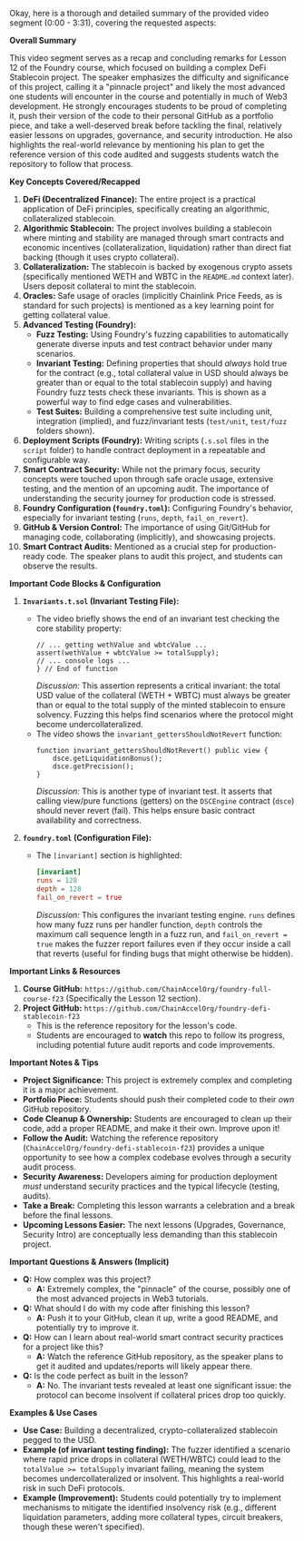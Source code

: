 Okay, here is a thorough and detailed summary of the provided video segment (0:00 - 3:31), covering the requested aspects:

**Overall Summary**

This video segment serves as a recap and concluding remarks for Lesson 12 of the Foundry course, which focused on building a complex DeFi Stablecoin project. The speaker emphasizes the difficulty and significance of this project, calling it a "pinnacle project" and likely the most advanced one students will encounter in the course and potentially in much of Web3 development. He strongly encourages students to be proud of completing it, push their version of the code to their personal GitHub as a portfolio piece, and take a well-deserved break before tackling the final, relatively easier lessons on upgrades, governance, and security introduction. He also highlights the real-world relevance by mentioning his plan to get the reference version of this code audited and suggests students watch the repository to follow that process.

**Key Concepts Covered/Recapped**

1.  **DeFi (Decentralized Finance):** The entire project is a practical application of DeFi principles, specifically creating an algorithmic, collateralized stablecoin.
2.  **Algorithmic Stablecoin:** The project involves building a stablecoin where minting and stability are managed through smart contracts and economic incentives (collateralization, liquidation) rather than direct fiat backing (though it uses crypto collateral).
3.  **Collateralization:** The stablecoin is backed by exogenous crypto assets (specifically mentioned WETH and WBTC in the `README.md` context later). Users deposit collateral to mint the stablecoin.
4.  **Oracles:** Safe usage of oracles (implicitly Chainlink Price Feeds, as is standard for such projects) is mentioned as a key learning point for getting collateral value.
5.  **Advanced Testing (Foundry):**
    *   **Fuzz Testing:** Using Foundry's fuzzing capabilities to automatically generate diverse inputs and test contract behavior under many scenarios.
    *   **Invariant Testing:** Defining properties that should *always* hold true for the contract (e.g., total collateral value in USD should always be greater than or equal to the total stablecoin supply) and having Foundry fuzz tests check these invariants. This is shown as a powerful way to find edge cases and vulnerabilities.
    *   **Test Suites:** Building a comprehensive test suite including unit, integration (implied), and fuzz/invariant tests (`test/unit`, `test/fuzz` folders shown).
6.  **Deployment Scripts (Foundry):** Writing scripts (`.s.sol` files in the `script` folder) to handle contract deployment in a repeatable and configurable way.
7.  **Smart Contract Security:** While not the primary focus, security concepts were touched upon through safe oracle usage, extensive testing, and the mention of an upcoming audit. The importance of understanding the security journey for production code is stressed.
8.  **Foundry Configuration (`foundry.toml`):** Configuring Foundry's behavior, especially for invariant testing (`runs`, `depth`, `fail_on_revert`).
9.  **GitHub & Version Control:** The importance of using Git/GitHub for managing code, collaborating (implicitly), and showcasing projects.
10. **Smart Contract Audits:** Mentioned as a crucial step for production-ready code. The speaker plans to audit this project, and students can observe the results.

**Important Code Blocks & Configuration**

1.  **`Invariants.t.sol` (Invariant Testing File):**
    *   The video briefly shows the end of an invariant test checking the core stability property:
        ```solidity
        // ... getting wethValue and wbtcValue ...
        assert(wethValue + wbtcValue >= totalSupply);
        // ... console logs ...
        } // End of function
        ```
        *Discussion:* This assertion represents a critical invariant: the total USD value of the collateral (WETH + WBTC) must always be greater than or equal to the total supply of the minted stablecoin to ensure solvency. Fuzzing this helps find scenarios where the protocol might become undercollateralized.
    *   The video shows the `invariant_gettersShouldNotRevert` function:
        ```solidity
        function invariant_gettersShouldNotRevert() public view {
            dsce.getLiquidationBonus();
            dsce.getPrecision();
        }
        ```
        *Discussion:* This is another type of invariant test. It asserts that calling view/pure functions (getters) on the `DSCEngine` contract (`dsce`) should never revert (fail). This helps ensure basic contract availability and correctness.

2.  **`foundry.toml` (Configuration File):**
    *   The `[invariant]` section is highlighted:
        ```toml
        [invariant]
        runs = 128
        depth = 128
        fail_on_revert = true
        ```
        *Discussion:* This configures the invariant testing engine. `runs` defines how many fuzz runs per handler function, `depth` controls the maximum call sequence length in a fuzz run, and `fail_on_revert = true` makes the fuzzer report failures even if they occur inside a call that reverts (useful for finding bugs that might otherwise be hidden).

**Important Links & Resources**

1.  **Course GitHub:** `https://github.com/ChainAccelOrg/foundry-full-course-f23` (Specifically the Lesson 12 section).
2.  **Project GitHub:** `https://github.com/ChainAccelOrg/foundry-defi-stablecoin-f23`
    *   This is the reference repository for the lesson's code.
    *   Students are encouraged to **watch** this repo to follow its progress, including potential future audit reports and code improvements.

**Important Notes & Tips**

*   **Project Significance:** This project is extremely complex and completing it is a major achievement.
*   **Portfolio Piece:** Students should push their completed code to their *own* GitHub repository.
*   **Code Cleanup & Ownership:** Students are encouraged to clean up their code, add a proper README, and make it their own. Improve upon it!
*   **Follow the Audit:** Watching the reference repository (`ChainAccelOrg/foundry-defi-stablecoin-f23`) provides a unique opportunity to see how a complex codebase evolves through a security audit process.
*   **Security Awareness:** Developers aiming for production deployment *must* understand security practices and the typical lifecycle (testing, audits).
*   **Take a Break:** Completing this lesson warrants a celebration and a break before the final lessons.
*   **Upcoming Lessons Easier:** The next lessons (Upgrades, Governance, Security Intro) are conceptually less demanding than this stablecoin project.

**Important Questions & Answers (Implicit)**

*   **Q:** How complex was this project?
    *   **A:** Extremely complex, the "pinnacle" of the course, possibly one of the most advanced projects in Web3 tutorials.
*   **Q:** What should I do with my code after finishing this lesson?
    *   **A:** Push it to your GitHub, clean it up, write a good README, and potentially try to improve it.
*   **Q:** How can I learn about real-world smart contract security practices for a project like this?
    *   **A:** Watch the reference GitHub repository, as the speaker plans to get it audited and updates/reports will likely appear there.
*   **Q:** Is the code perfect as built in the lesson?
    *   **A:** No. The invariant tests revealed at least one significant issue: the protocol can become insolvent if collateral prices drop too quickly.

**Examples & Use Cases**

*   **Use Case:** Building a decentralized, crypto-collateralized stablecoin pegged to the USD.
*   **Example (of invariant testing finding):** The fuzzer identified a scenario where rapid price drops in collateral (WETH/WBTC) could lead to the `totalValue >= totalSupply` invariant failing, meaning the system becomes undercollateralized or insolvent. This highlights a real-world risk in such DeFi protocols.
*   **Example (Improvement):** Students could potentially try to implement mechanisms to mitigate the identified insolvency risk (e.g., different liquidation parameters, adding more collateral types, circuit breakers, though these weren't specified).